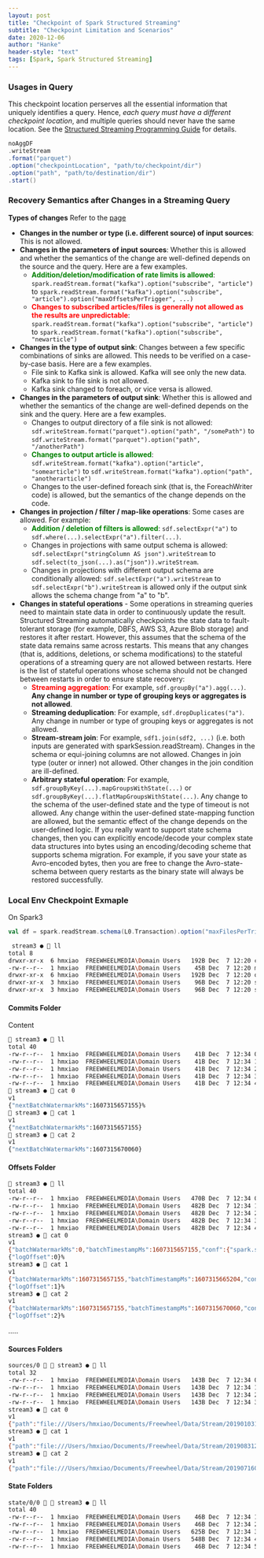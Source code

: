 ```yaml
---
layout: post
title: "Checkpoint of Spark Structured Streaming"
subtitle: "Checkpoint Limitation and Scenarios"
date: 2020-12-06
author: "Hanke"
header-style: "text"
tags: [Spark, Spark Structured Streaming]
---
```


### Usages in Query
This checkpoint location perserves all the essential information that uniquely identifies a query. Hence, *each query must have a different checkpoint location*, and multiple queries should never have the same location. See the [Structured Streaming Programming Guide](https://spark.apache.org/docs/latest/structured-streaming-programming-guide.html) for details.

```scala
noAggDF
.writeStream
.format("parquet")
.option("checkpointLocation", "path/to/checkpoint/dir")
.option("path", "path/to/destination/dir")
.start()
```


### Recovery Semantics after Changes in a Streaming Query
**Types of changes**
Refer to the [page](https://docs.databricks.com/spark/latest/structured-streaming/production.html#types-of-change)  
+ **Changes in the number or type (i.e. different source) of input sources**: This is not allowed.
+ **Changes in the parameters of input sources**: Whether this is allowed and whether the semantics of the change are well-defined depends on the source and the query. Here are a few examples.  
    + <font color="green"><b>Addition/deletion/modification of rate limits is allowed</b></font>: `spark.readStream.format("kafka").option("subscribe", "article")` to `spark.readStream.format("kafka").option("subscribe", "article").option("maxOffsetsPerTrigger", ...)`
    + <font color="red"><b>Changes to subscribed articles/files is generally not allowed as the results are unpredictable</b></font>: `spark.readStream.format("kafka").option("subscribe", "article")` to `spark.readStream.format("kafka").option("subscribe", "newarticle")`
+ **Changes in the type of output sink**: Changes between a few specific combinations of sinks are allowed. This needs to be verified on a case-by-case basis. Here are a few examples.
    + File sink to Kafka sink is allowed. Kafka will see only the new data.
    + Kafka sink to file sink is not allowed.
    + Kafka sink changed to foreach, or vice versa is allowed.
+ **Changes in the parameters of output sink**: Whether this is allowed and whether the semantics of the change are well-defined depends on the sink and the query. Here are a few examples.
    + Changes to output directory of a file sink is not allowed: `sdf.writeStream.format("parquet").option("path", "/somePath")` to `sdf.writeStream.format("parquet").option("path", "/anotherPath")`
    + <font color="green"><b>Changes to output article is allowed</b></font>: `sdf.writeStream.format("kafka").option("article", "somearticle")` to `sdf.writeStream.format("kafka").option("path", "anotherarticle")`
    + Changes to the user-defined foreach sink (that is, the ForeachWriter code) is allowed, but the semantics of the change depends on the code.
+ **Changes in projection / filter / map-like operations**: Some cases are allowed. For example:
    + <font color="green"><b>Addition / deletion of filters is allowed</b></font>: `sdf.selectExpr("a")` to `sdf.where(...).selectExpr("a").filter(...)`.
    + Changes in projections with same output schema is allowed: `sdf.selectExpr("stringColumn AS json").writeStream` to `sdf.select(to_json(...).as("json")).writeStream`.
    + Changes in projections with different output schema are conditionally allowed: `sdf.selectExpr("a").writeStream` to `sdf.selectExpr("b").writeStream` is allowed only if the output sink allows the schema change from "a" to "b".
+ **Changes in stateful operations** - Some operations in streaming queries need to maintain state data in order to continuously update the result. Structured Streaming automatically checkpoints the state data to fault-tolerant storage (for example, DBFS, AWS S3, Azure Blob storage) and restores it after restart. However, this assumes that the schema of the state data remains same across restarts. This means that any changes (that is, additions, deletions, or schema modifications) to the stateful operations of a streaming query are not allowed between restarts. Here is the list of stateful operations whose schema should not be changed between restarts in order to ensure state recovery:
    + <font color="red"><b>Streaming aggregation</b></font>: For example, `sdf.groupBy("a").agg(...)`. **Any change in number or type of grouping keys or aggregates is not allowed**.
    + **Streaming deduplication**: For example, `sdf.dropDuplicates("a")`. Any change in number or type of grouping keys or aggregates is not allowed.
    + **Stream-stream join**: For example, `sdf1.join(sdf2, ...)` (i.e. both inputs are generated with sparkSession.readStream). Changes in the schema or equi-joining columns are not allowed. Changes in join type (outer or inner) not allowed. Other changes in the join condition are ill-defined.
    + **Arbitrary stateful operation**: For example, `sdf.groupByKey(...).mapGroupsWithState(...)` or `sdf.groupByKey(...).flatMapGroupsWithState(...)`. Any change to the schema of the user-defined state and the type of timeout is not allowed. Any change within the user-defined state-mapping function are allowed, but the semantic effect of the change depends on the user-defined logic. If you really want to support state schema changes, then you can explicitly encode/decode your complex state data structures into bytes using an encoding/decoding scheme that supports schema migration. For example, if you save your state as Avro-encoded bytes, then you are free to change the Avro-state-schema between query restarts as the binary state will always be restored successfully.


### Local Env Checkpoint Exmaple
On Spark3  
```scala
val df = spark.readStream.schema(L0.Transaction).option("maxFilesPerTrigger", 1).parquet(jobList(0))
```

```bash
 stream3 ●  ll
total 8
drwxr-xr-x  6 hmxiao  FREEWHEELMEDIA\Domain Users   192B Dec  7 12:20 commits
-rw-r--r--  1 hmxiao  FREEWHEELMEDIA\Domain Users    45B Dec  7 12:20 metadata
drwxr-xr-x  6 hmxiao  FREEWHEELMEDIA\Domain Users   192B Dec  7 12:20 offsets
drwxr-xr-x  3 hmxiao  FREEWHEELMEDIA\Domain Users    96B Dec  7 12:20 sources
drwxr-xr-x  3 hmxiao  FREEWHEELMEDIA\Domain Users    96B Dec  7 12:20 state
```

#### Commits Folder
Content
```bash
 stream3 ●  ll
total 40
-rw-r--r--  1 hmxiao  FREEWHEELMEDIA\Domain Users    41B Dec  7 12:34 0
-rw-r--r--  1 hmxiao  FREEWHEELMEDIA\Domain Users    41B Dec  7 12:34 1
-rw-r--r--  1 hmxiao  FREEWHEELMEDIA\Domain Users    41B Dec  7 12:34 2
-rw-r--r--  1 hmxiao  FREEWHEELMEDIA\Domain Users    41B Dec  7 12:34 3
-rw-r--r--  1 hmxiao  FREEWHEELMEDIA\Domain Users    41B Dec  7 12:34 4
 stream3 ●  cat 0
v1
{"nextBatchWatermarkMs":1607315657155}%
 stream3 ●  cat 1
v1
{"nextBatchWatermarkMs":1607315657155}
 stream3 ●  cat 2
v1
{"nextBatchWatermarkMs":1607315670060}
```

#### Offsets Folder
```bash
 stream3 ●  ll
total 40
-rw-r--r--  1 hmxiao  FREEWHEELMEDIA\Domain Users   470B Dec  7 12:34 0
-rw-r--r--  1 hmxiao  FREEWHEELMEDIA\Domain Users   482B Dec  7 12:34 1
-rw-r--r--  1 hmxiao  FREEWHEELMEDIA\Domain Users   482B Dec  7 12:34 2
-rw-r--r--  1 hmxiao  FREEWHEELMEDIA\Domain Users   482B Dec  7 12:34 3
-rw-r--r--  1 hmxiao  FREEWHEELMEDIA\Domain Users   482B Dec  7 12:34 4
stream3 ●  cat 0
v1
{"batchWatermarkMs":0,"batchTimestampMs":1607315657155,"conf":{"spark.sql.streaming.stateStore.providerClass":"org.apache.spark.sql.execution.streaming.state.HDFSBackedStateStoreProvider","spark.sql.streaming.join.stateFormatVersion":"2","spark.sql.streaming.flatMapGroupsWithState.stateFormatVersion":"2","spark.sql.streaming.multipleWatermarkPolicy":"min","spark.sql.streaming.aggregation.stateFormatVersion":"2","spark.sql.shuffle.partitions":"8"}}
{"logOffset":0}%
stream3 ●  cat 1
v1
{"batchWatermarkMs":1607315657155,"batchTimestampMs":1607315665204,"conf":{"spark.sql.streaming.stateStore.providerClass":"org.apache.spark.sql.execution.streaming.state.HDFSBackedStateStoreProvider","spark.sql.streaming.join.stateFormatVersion":"2","spark.sql.streaming.flatMapGroupsWithState.stateFormatVersion":"2","spark.sql.streaming.multipleWatermarkPolicy":"min","spark.sql.streaming.aggregation.stateFormatVersion":"2","spark.sql.shuffle.partitions":"8"}}
{"logOffset":1}%
stream3 ●  cat 2
v1
{"batchWatermarkMs":1607315657155,"batchTimestampMs":1607315670060,"conf":{"spark.sql.streaming.stateStore.providerClass":"org.apache.spark.sql.execution.streaming.state.HDFSBackedStateStoreProvider","spark.sql.streaming.join.stateFormatVersion":"2","spark.sql.streaming.flatMapGroupsWithState.stateFormatVersion":"2","spark.sql.streaming.multipleWatermarkPolicy":"min","spark.sql.streaming.aggregation.stateFormatVersion":"2","spark.sql.shuffle.partitions":"8"}}
{"logOffset":2}%
```
.....

#### Sources Folders
```bash
sources/0   stream3 ●  ll
total 32
-rw-r--r--  1 hmxiao  FREEWHEELMEDIA\Domain Users   143B Dec  7 12:34 0
-rw-r--r--  1 hmxiao  FREEWHEELMEDIA\Domain Users   143B Dec  7 12:34 1
-rw-r--r--  1 hmxiao  FREEWHEELMEDIA\Domain Users   143B Dec  7 12:34 2
-rw-r--r--  1 hmxiao  FREEWHEELMEDIA\Domain Users   143B Dec  7 12:34 3
stream3 ●  cat 0
v1
{"path":"file:///Users/hmxiao/Documents/Freewheel/Data/Stream/2019010315--20190110-080000.gz.parquet","timestamp":1566471227000,"batchId":0}%
stream3 ●  cat 1
v1
{"path":"file:///Users/hmxiao/Documents/Freewheel/Data/Stream/2019083120--20190902-030000.gz.parquet","timestamp":1567479235000,"batchId":1}%
stream3 ●  cat 2
v1
{"path":"file:///Users/hmxiao/Documents/Freewheel/Data/Stream/2019071603--20190806-080000.gz.parquet","timestamp":1595325060000,"batchId":2}%
```

#### State Folders
```bash
state/0/0   stream3 ●  ll
total 40
-rw-r--r--  1 hmxiao  FREEWHEELMEDIA\Domain Users    46B Dec  7 12:34 1.delta
-rw-r--r--  1 hmxiao  FREEWHEELMEDIA\Domain Users    46B Dec  7 12:34 2.delta
-rw-r--r--  1 hmxiao  FREEWHEELMEDIA\Domain Users   625B Dec  7 12:34 3.delta
-rw-r--r--  1 hmxiao  FREEWHEELMEDIA\Domain Users   548B Dec  7 12:34 4.delta
-rw-r--r--  1 hmxiao  FREEWHEELMEDIA\Domain Users    46B Dec  7 12:34 5.delta
```



